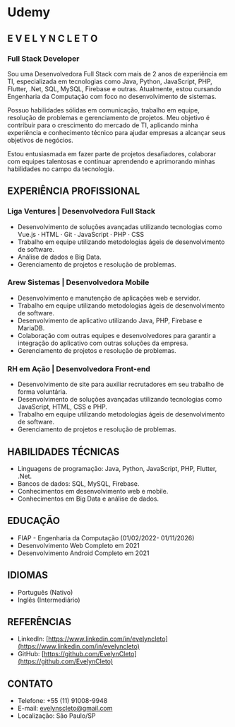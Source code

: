 # Udemy
## E V E L Y N C L E T O
### Full Stack Developer

Sou uma Desenvolvedora Full Stack com mais de 2 anos de experiência em TI, especializada em tecnologias como Java, Python, JavaScript, PHP, Flutter, .Net, SQL, MySQL, Firebase e outras. Atualmente, estou cursando Engenharia da Computação com foco no desenvolvimento de sistemas.

Possuo habilidades sólidas em comunicação, trabalho em equipe, resolução de problemas e gerenciamento de projetos. Meu objetivo é contribuir para o crescimento do mercado de TI, aplicando minha experiência e conhecimento técnico para ajudar empresas a alcançar seus objetivos de negócios.

Estou entusiasmada em fazer parte de projetos desafiadores, colaborar com equipes talentosas e continuar aprendendo e aprimorando minhas habilidades no campo da tecnologia.

## EXPERIÊNCIA PROFISSIONAL

### Liga Ventures | Desenvolvedora Full Stack
- Desenvolvimento de soluções avançadas utilizando tecnologias como Vue.js · HTML · Git · JavaScript · PHP · CSS
- Trabalho em equipe utilizando metodologias ágeis de desenvolvimento de software.
- Análise de dados e Big Data.
- Gerenciamento de projetos e resolução de problemas.

### Arew Sistemas | Desenvolvedora Mobile
- Desenvolvimento e manutenção de aplicações web e servidor.
- Trabalho em equipe utilizando metodologias ágeis de desenvolvimento de software.
- Desenvolvimento de aplicativo utilizando Java, PHP, Firebase e MariaDB.
- Colaboração com outras equipes e desenvolvedores para garantir a integração do aplicativo com outras soluções da empresa.
- Gerenciamento de projetos e resolução de problemas.

### RH em Ação | Desenvolvedora Front-end
- Desenvolvimento de site para auxiliar recrutadores em seu trabalho de forma voluntária.
- Desenvolvimento de soluções avançadas utilizando tecnologias como JavaScript, HTML, CSS e PHP.
- Trabalho em equipe utilizando metodologias ágeis de desenvolvimento de software.
- Gerenciamento de projetos e resolução de problemas.

## HABILIDADES TÉCNICAS
- Linguagens de programação: Java, Python, JavaScript, PHP, Flutter, .Net.
- Bancos de dados: SQL, MySQL, Firebase.
- Conhecimentos em desenvolvimento web e mobile.
- Conhecimentos em Big Data e análise de dados.

## EDUCAÇÃO
- FIAP - Engenharia da Computação (01/02/2022- 01/11/2026)
- Desenvolvimento Web Completo em 2021
- Desenvolvimento Android Completo em 2021

## IDIOMAS
- Português (Nativo)
- Inglês (Intermediário)

## REFERÊNCIAS
- LinkedIn: [https://www.linkedin.com/in/evelyncleto](https://www.linkedin.com/in/evelyncleto)
- GitHub: [https://github.com/EvelynCleto](https://github.com/EvelynCleto)

## CONTATO
- Telefone: +55 (11) 91008-9948
- E-mail: evelynscleto@gmail.com
- Localização: São Paulo/SP
